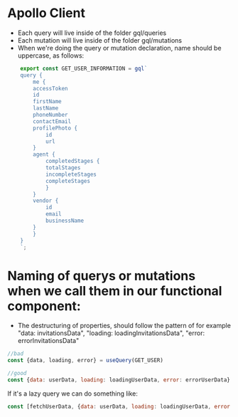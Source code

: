 # Apollo Client

- Each query will live inside of the folder gql/queries
- Each mutation will live inside of the folder gql/mutations
- When we're doing the query or mutation declaration, name should be uppercase, as follows:
```js
    export const GET_USER_INFORMATION = gql`
    query {
        me {
        accessToken
        id
        firstName
        lastName
        phoneNumber
        contactEmail
        profilePhoto {
            id
            url
        }
        agent {
            completedStages {
            totalStages
            incompleteStages
            completeStages
            }
        }
        vendor {
            id
            email
            businessName
        }
        }
    }
    `;
```

# Naming of querys or mutations when we call them in our functional component:
- The destructuring of properties, should follow the pattern of for example "data: invitationsData", "loading: loadingInvitationsData", "error: errorInvitationsData"

```js
//bad
const {data, loading, error} = useQuery(GET_USER)
```

```js
//good
const {data: userData, loading: loadingUserData, error: errorUserData} = useQuery(GET_USER)
```

If it's a lazy query we can do something like:
```js
const [fetchUserData, {data: userData, loading: loadingUserData, error: errorUserData}] = useLazyQuery(GET_USER)
```